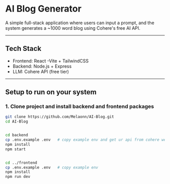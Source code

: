 # AI Blog Generator

A simple full-stack application where users can input a prompt, and the system generates a ~1000 word blog using Cohere's free AI API.

---

## Tech Stack
- Frontend: React -Vite + TailwindCSS
- Backend: Node.js + Express
- LLM: Cohere API (free tier)



---

## Setup to run on your system

### 1. Clone project and install backend and frontend packages
```bash
git clone https://github.com/Melaonn/AI-Blog.git
cd AI-Blog


cd backend
cp .env.example .env   # copy example env and get ur api from cohere webpage
npm install
npm start


cd ../frontend
cp .env.example .env   # copy example env
npm install
npm run dev


